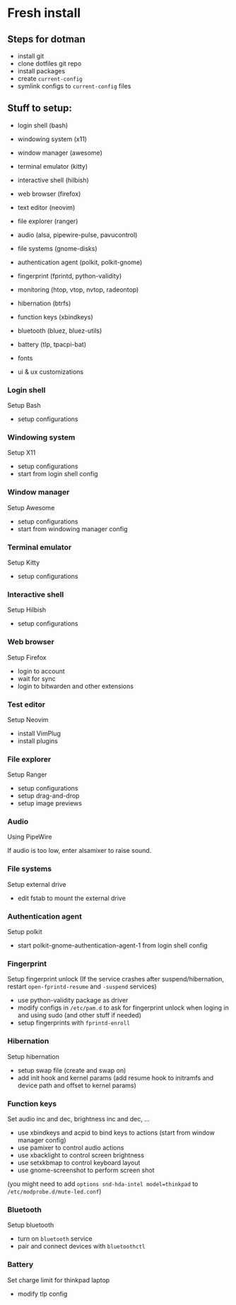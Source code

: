 # Fresh install

## Steps for dotman

- install git
- clone dotfiles git repo
- install packages
- create `current-config`
- symlink configs to `current-config` files

## Stuff to setup:

- login shell (bash)
- windowing system (x11)
- window manager (awesome)
- terminal emulator (kitty)
- interactive shell (hilbish)
- web browser (firefox)
- text editor (neovim)
- file explorer (ranger)
- audio (alsa, pipewire-pulse, pavucontrol)
- file systems (gnome-disks)
- authentication agent (polkit, polkit-gnome)
- fingerprint (fprintd, python-validity)
- monitoring (htop, vtop, nvtop, radeontop)
- hibernation (btrfs)
- function keys (xbindkeys)
- bluetooth (bluez, bluez-utils)
- battery (tlp, tpacpi-bat)

- fonts
- ui & ux customizations

### Login shell

Setup Bash

- setup configurations

### Windowing system

Setup X11

- setup configurations
- start from login shell config

### Window manager

Setup Awesome

- setup configurations
- start from windowing manager config

### Terminal emulator

Setup Kitty

- setup configurations

### Interactive shell

Setup Hilbish

- setup configurations

### Web browser

Setup Firefox

- login to account
- wait for sync
- login to bitwarden and other extensions

### Test editor

Setup Neovim

- install VimPlug
- install plugins

### File explorer

Setup Ranger

- setup configurations
- setup drag-and-drop
- setup image previews

### Audio

Using PipeWire

If audio is too low, enter alsamixer to raise sound.

### File systems

Setup external drive

- edit fstab to mount the external drive

### Authentication agent

Setup polkit

- start polkit-gnome-authentication-agent-1 from login shell config

### Fingerprint

Setup fingerprint unlock
(If the service crashes after suspend/hibernation, restart `open-fprintd-resume` and `-suspend` services)

- use python-validity package as driver
- modify configs in `/etc/pam.d` to ask for fingerprint unlock when loging in and using sudo (and other stuff if needed)
- setup fingerprints with `fprintd-enroll`

### Hibernation

Setup hibernation

- setup swap file (create and swap on)
- add init hook and kernel params (add resume hook to initramfs and device path and offset to kernel params)

### Function keys

Set audio inc and dec, brightness inc and dec, ...

- use xbindkeys and acpid to bind keys to actions (start from window manager config)
- use pamixer to control audio actions
- use xbacklight to control screen brightness
- use setxkbmap to control keyboard layout
- use gnome-screenshot to perform screen shot

(you might need to add `options snd-hda-intel model=thinkpad` to `/etc/modprobe.d/mute-led.conf`)

### Bluetooth

Setup bluetooth

- turn on `bluetooth` service
- pair and connect devices with `bluetoothctl`

### Battery

Set charge limit for thinkpad laptop

- modify tlp config

